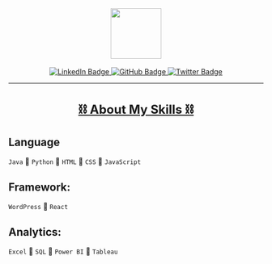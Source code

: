 <div id="header" align="center">
  <img src="https://media.giphy.com/media/M9gbBd9nbDrOTu1Mqx/giphy.gif" width="100"/>
</div><br>
<div id="badges" align="center">
  <a href="https://www.linkedin.com/in/iayansarkar/">
    <img src="https://img.shields.io/badge/LinkedIn-orange?style=for-the-badge&logo=linkedin&logoColor=white" alt="LinkedIn Badge"/>
  </a>
  <a href="https://github.com/iayansarkar">
    <img src="https://img.shields.io/badge/GitHub-green?style=for-the-badge&logo=github&logoColor=white" alt="GitHub Badge"/>
  </a>
  <a href="https://twitter.com/iayansarkar">
    <img src="https://img.shields.io/badge/Twitter-yellow?style=for-the-badge&logo=twitter&logoColor=white" alt="Twitter Badge"/>
  </a>
</div>

---

<div align="center">

<h1 style="font-size: 24px; text-decoration: underline;"> ⛓ About My Skills ⛓ </h1>

</div>

## Language

<code>Java</code> 🔸 <code>Python</code> 🔸 <code>HTML</code> 🔸 <code>CSS</code> 🔸 <code>JavaScript</code><br>

## Framework:
<code>WordPress</code> 🔸 <code>React</code><br>

## Analytics:
<code>Excel</code> 🔸 <code>SQL</code> 🔸 <code>Power BI</code> 🔸 <code>Tableau</code><br>



